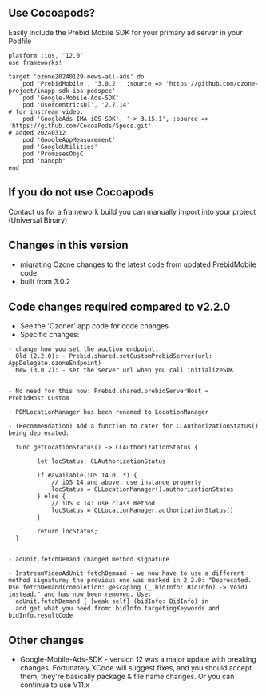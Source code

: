 
## Use Cocoapods?

Easily include the Prebid Mobile SDK for your primary ad server in your Podfile

```
platform :ios, '12.0'
use_frameworks!

target 'ozone20240129-news-all-ads' do
    pod 'PrebidMobile', '3.0.2', :source => 'https://github.com/ozone-project/inapp-sdk-ios-podspec'
    pod 'Google-Mobile-Ads-SDK'
    pod 'UsercentricsUI', '2.7.14'
# for instream video:
    pod 'GoogleAds-IMA-iOS-SDK', '~> 3.15.1', :source => 'https://github.com/CocoaPods/Specs.git'
# added 20240312
    pod 'GoogleAppMeasurement'
    pod 'GoogleUtilities'
    pod 'PromisesObjC'
    pod 'nanopb'
end

```

## If you do not use Cocoapods

Contact us for a framework build you can manually import into your project (Universal Binary)

## Changes in this version

- migrating Ozone changes to the latest code from updated PrebidMobile code
- built from 3.0.2

## Code changes required compared to v2.2.0

- See the 'Ozoner' app code for code changes
- Specific changes:
```
- change how you set the auction endpoint:
  Old (2.2.0): - Prebid.shared.setCustomPrebidServer(url: AppDelegate.ozoneEndpoint)
  New (3.0.2): - set the server url when you call initializeSDK


- No need for this now: Prebid.shared.prebidServerHost = PrebidHost.Custom

- PBMLocationManager has been renamed to LocationManager

- (Recommendation) Add a function to cater for CLAuthorizationStatus() being deprecated:

  func getLocationStatus() -> CLAuthorizationStatus {

        let locStatus: CLAuthorizationStatus

        if #available(iOS 14.0, *) {
            // iOS 14 and above: use instance property
            locStatus = CLLocationManager().authorizationStatus
        } else {
            // iOS < 14: use class method
            locStatus = CLLocationManager.authorizationStatus()
        }

        return locStatus;
  }


- adUnit.fetchDemand changed method signature

- InstreamVideoAdUnit fetchDemand - we now have to use a different method signature; the previous one was marked in 2.2.0: "Deprecated. Use fetchDemand(completion: @escaping (_ bidInfo: BidInfo) -> Void) instead." and has now been removed. Use:
  adUnit.fetchDemand { [weak self] (bidInfo: BidInfo) in
  and get what you need from: bidInfo.targetingKeywords and bidInfo.resultCode

```

## Other changes

- Google-Mobile-Ads-SDK - version 12 was a major update with breaking changes. Fortunately XCode will suggest fixes, and you should accept them; they're basically package & file name changes. Or you can continue to use V11.x
